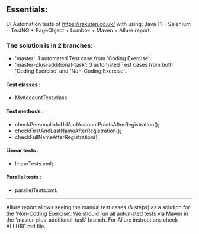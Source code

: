 ## Essentials:

UI Automation tests of https://rakuten.co.uk/ with using:
Java 11 + Selenium + TestNG + PageObject + Lombok + Maven + Allure report.

### The solution is in 2 branches:

- 'master': 1 automated Test case from 'Coding Exercise';
- 'master-plus-additional-task': 3 automated Test cases from both 'Coding Exercise' and 'Non-Coding Exercise'.

#### Test classes :

- MyAccountTest.class.

#### Test methods :

- checkPersonalInfoUrlAndAccountPointsAfterRegistration();
- checkFirstAndLastNameAfterRegistration();
- checkFullNameAfterRegistration().

#### Linear tests :

- linearTests.xml;

#### Parallel tests :

- parallelTests.xml.

--------------------------------------

Allure report allows seeing the manual test cases (& steps) as a solution for the 'Non-Coding Exercise'.
We should run all automated tests via Maven in the 'master-plus-additional-task' branch. For Allure instructions check
ALLURE.md file.
